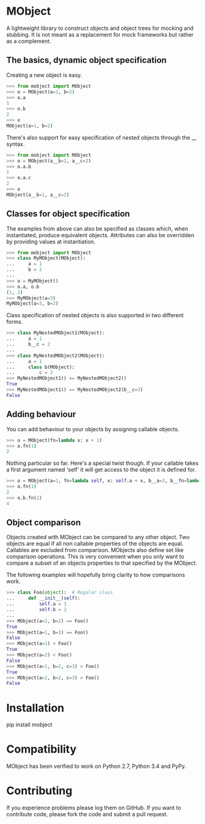 MObject
=======
A lightweight library to construct objects and object trees for mocking and stubbing. It is not meant
as a replacement for mock frameworks but rather as a complement.

The basics, dynamic object specification
----------------------------------------
Creating a new object is easy.

```python
>>> from mobject import MObject
>>> o = MObject(a=1, b=2)
>>> o.a
1
>>> o.b
2
>>> o
MObject(a=1, b=2)

```

There's also support for easy specification of nested objects through the __ syntax.

```python
>>> from mobject import MObject
>>> o = MObject(a__b=1, a__c=2)
>>> o.a.b
1
>>> o.a.c
2
>>> o
MObject(a__b=1, a__c=2)

```

Classes for object specification
--------------------------------
The examples from above can also be specified as classes which, when instantiated,
produce equivalent objects. Attributes can also be overridden by providing
values at instantiation.

```python
>>> from mobject import MObject
>>> class MyMObject(MObject):
...     a = 1
...     b = 2
...
>>> o = MyMObject()
>>> o.a, o.b
(1, 2)
>>> MyMObject(a=3)
MyMObject(a=3, b=2)

```

Class specification of nested objects is also supported in two different forms.

```python
>>> class MyNestedMObject1(MObject):
...     a = 1
...     b__c = 2
...
>>> class MyNestedMObject2(MObject):
...     a = 1
...     class b(MObject):
...         c = 2
>>> MyNestedMObject1() == MyNestedMObject2()
True
>>> MyNestedMObject1() == MyNestedMObject2(b__c=3)
False

```

Adding behaviour
----------------
You can add behaviour to your objects by assigning callable objects.

```python
>>> o = MObject(fn=lambda x: x + 1)
>>> o.fn(1)
2

```

Nothing particular so far. Here's a special twist though. If your callable takes a first 
argument named 'self' it will get access to the object it is defined for.

```python
>>> o = MObject(a=1, fn=lambda self, x: self.a + x, b__a=3, b__fn=lambda self, x: self.a + x)
>>> o.fn(1)
2
>>> o.b.fn(1)
4

```

Object comparison
-----------------
Objects created with MObject can be compared to any other object. Two objects are equal if all
non callable properties of the objects are equal. Callables are excluded from comparison.
MObjects also define set like comparison operations. This is very convenient when you only want
to compare a subset of an objects properties to that specified by the MObject.

The following examples will hopefully bring clarity to how comparisons work.

```python
>>> class Foo(object):  # Regular class
...     def __init__(self):
...         self.a = 1
...         self.b = 2
...
>>> MObject(a=1, b=2) == Foo()
True
>>> MObject(a=1, b=3) == Foo()
False
>>> MObject(a=1) < Foo()
True
>>> MObject(a=2) < Foo()
False
>>> MObject(a=1, b=2, c=3) > Foo()
True
>>> MObject(a=2, b=2, c=3) > Foo()
False

```

Installation
============

pip install mobject


Compatibility
=============

MObject has been verified to work on Python 2.7, Python 3.4 and PyPy. 


Contributing
============

If you experience problems please log them on GitHub. If you want to contribute code, please fork
the code and submit a pull request.
